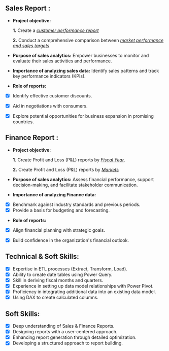 ## Sales Report :


- **Project objective:** 

    **1.** Create a _[customer performance report](https://github.com/adityamohapatra98/Excel-Sales-Analytics/blob/main/Customer%20Performance%20report.pdf)_ 

    **2.** Conduct a comprehensive comparison between _[market performance and sales targets](https://github.com/adityamohapatra98/Excel-Sales-Analytics/blob/main/Market%20Performace%20report.pdf)_

- **Purpose of sales analytics:** Empower businesses to monitor and evaluate their sales activities and performance.

- **Importance of analyzing sales data:** Identify sales patterns and track key performance indicators (KPIs).

- **Role of reports:**
- [x] Identify effective customer discounts.
- [x] Aid in negotiations with consumers.
- [x] Explore potential opportunities for business expansion in promising countries.


## Finance Report :

- **Project objective:** 

    **1.** Create Profit and Loss (P&L) reports by _[Fiscal Year](https://github.com/adityamohapatra98/Excel-Sales-Analytics/blob/main/P%26L%20Report%20by%20Year.pdf)_.

   **2.** Create Profit and Loss (P&L) reports by _[Markets](https://github.com/adityamohapatra98/Excel-Sales-Analytics/blob/main/P%20%26%20L%20report%20by%20market.pdf)_

- **Purpose of sales analytics:** Assess financial performance, support decision-making, and facilitate stakeholder communication.

- **Importance of analyzing Finance data:**
- [x] Benchmark against industry standards and previous periods.
- [x] Provide a basis for budgeting and forecasting.

- **Role of reports:**
- [x] Align financial planning with strategic goals.
- [x] Build confidence in the organization's financial outlook.


## Technical & Soft Skills:
- [x]	Expertise in ETL processes (Extract, Transform, Load).
- [x] Ability to create date tables using Power Query.
- [x] Skill in deriving fiscal months and quarters.
- [x] Experience in setting up data model relationships with Power Pivot.
- [x] Proficiency in integrating additional data into an existing data model.
- [x] Using DAX to create calculated columns.

## Soft Skills:
- [x] Deep understanding of Sales & Finance Reports.
- [x] Designing reports with a user-centered approach.
- [x] Enhancing report generation through detailed optimization.
- [x] Developing a structured approach to report building.
